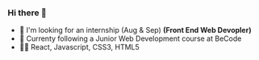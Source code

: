 ### Hi there 👋

- 🔎 I'm looking for an internship (Aug & Sep) **(Front End Web Devopler)**
- 🌱 Currenty following a Junior Web Development course at BeCode 
- 👩‍💻 React, Javascript, CSS3, HTML5

<!--
**KaatWillems/KaatWillems** is a ✨ _special_ ✨ repository because its `README.md` (this file) appears on your GitHub profile.

Here are some ideas to get you started:

- 🔭 I’m currently working on ...
- 🌱 I’m currently learning ...
- 👯 I’m looking to collaborate on ...
- 🤔 I’m looking for help with ...
- 💬 Ask me about ...
- 📫 How to reach me: ...
- 😄 Pronouns: ...
- ⚡ Fun fact: ...
-->

